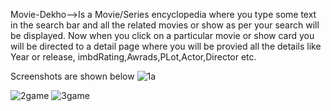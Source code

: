 Movie-Dekho-->Is a Movie/Series encyclopedia where you type some text in the search bar and all the related movies or show as per your search will be displayed.
Now when you click on a particular movie or show card you will be directed to a detail page where you will be provied all the details like Year or release,
imbdRating,Awrads,PLot,Actor,Director etc.

Screenshots are shown below
![1a](https://user-images.githubusercontent.com/60089398/157387969-d2430949-2ef7-49cd-ac91-00b5abe65c05.JPG)

![2game](https://user-images.githubusercontent.com/60089398/157387760-f38b3d2f-4e1f-45f6-bf65-58b09cc5ce22.JPG)
![3game](https://user-images.githubusercontent.com/60089398/157387782-1c525566-7e85-4ed9-ad44-b1e1002c02f3.JPG)


